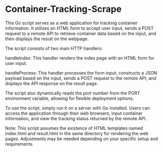# Container-Tracking-Scrape
This Go script serves as a web application for tracking container information. It utilizes an HTML form to accept user input, sends a POST request to a remote API to retrieve container data based on the input, and then displays the result on the webpage.

The script consists of two main HTTP handlers:

handleIndex: This handler renders the index page with an HTML form for user input.

handleProcess: This handler processes the form input, constructs a JSON payload based on the input, sends a POST request to the remote API, and displays the API response on the result page.

The script also dynamically reads the port number from the PORT environment variable, allowing for flexible deployment options.

To use the script, simply run it on a server with Go installed. Users can access the application through their web browsers, input container information, and view the tracking status returned by the remote API.

Note: This script assumes the existence of HTML templates named index.html and result.html in the same directory for rendering the web pages. Adjustments may be needed depending on your specific setup and requirements.
